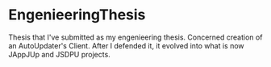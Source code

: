 EngenieeringThesis
==================

Thesis that I've submitted as my engenieering thesis. Concerned creation of an AutoUpdater's Client.
After I defended it, it evolved into what is now JAppJUp and JSDPU projects.
